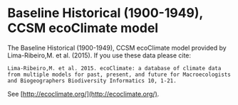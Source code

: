 # Baseline Historical (1900-1949), CCSM ecoClimate model

The Baseline Historical (1900-1949), CCSM ecoClimate model provided by Lima-Ribeiro,M. et al. (2015). If you use these data please cite:

```
Lima-Ribeiro,M. et al. 2015. ecoClimate: a database of climate data from multiple models for past, present, and future for Macroecologists and Biogeographers Biodiversity Informatics 10, 1-21.
```

See  [http://ecoclimate.org/](http://ecoclimate.org/).

